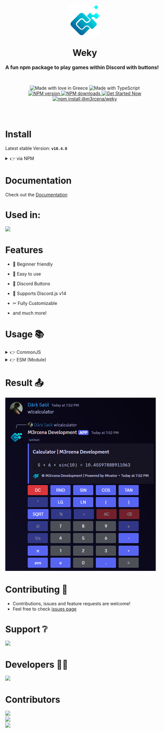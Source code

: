 <p align="center">
    <img width="100px" style="margin-bottom:-6px" src="./assets//logo.png" />
</p>
<h1 align="center">Weky</h1>
<p style="font-size:16px"><b>A fun npm package to play games within Discord with buttons!</b></p>
<br>
<p align="center">
    <img src="https://madewithlove.now.sh/gr?heart=true&template=for-the-badge" alt="Made with love in Greece">
    <img alt="Made with TypeScript" src="https://img.shields.io/badge/typescript-%23007ACC.svg?style=for-the-badge&logo=typescript&logoColor=white">
    <br>
    <a href="https://www.npmjs.com/package/@m3rcena/weky">
      <img src="https://img.shields.io/npm/v/%40m3rcena%2Fweky?maxAge=3600&style=for-the-badge&logo=npm&logoColor=red" alt="NPM version" />
    </a>
    <a href="https://www.npmjs.com/package/@m3rcena/weky">
      <img src="https://img.shields.io/npm/d18m/%40m3rcena%2Fweky?maxAge=3600&style=for-the-badge&logo=npm&logoColor=red" alt="NPM downloads" />
    </a>
    <a href="https://m3rcena.gitbook.io/m3rcena-weky">
      <img src="https://img.shields.io/badge/Documation-%230288D1.svg?style=for-the-badge&logo=gitbook&logoColor=white" alt="Get Started Now">
    </a>
    <br>
    <a href="https://www.npmjs.com/package/@m3rcena/weky">
        <img src="https://weky.miv4.com/api/npm/@m3rcena/weky" alt="npm install @m3rcena/weky" width="400px" height="200px"/>
    </a>
</p>
<br><br>

# Install

Latest stable Version: **`v10.4.0`**

<details><summary>👉 via NPM</summary>

```bash
npm install --save @m3rcena/weky
```

</details>

# Documentation
Check out the [Documentation](https://m3rcena.gitbook.io/docs)

# Used in:
<a href="https://discord.com/users/1068868597398650971/"><img src="https://discord.c99.nl/widget/theme-3/1068868597398650971.png" /></a>

# Features
- 🧑 Beginner friendly

- 🎉 Easy to use

- 🔘 Discord Buttons

- 🤖 Supports Discord.js v14

- ✂ Fully Customizable

- and much more!

# Usage 📚

<details><summary>👉 CommonJS</summary>

```js
const { Client, GatewayIntentBits } = require("discord.js");

const { WekyManager }= require("@m3rcena/weky");

const client = new Client({
    intents: [
        GatewayIntentBits.Guilds,
        GatewayIntentBits.GuildMessages,
        GatewayIntentBits.MessageContent,
    ]
});

client.on("ready", async (cl) => {
    console.log("Bot is ready");
    client.wekyManager = new WekyManager(cl); // Initialize Weky Manager
});

client.on("messageCreate", async (message) => {
    if (message.author.bot) return;
    if (message.content === "w!calculator") {
        client.wekyManager.createCalculator({
            interaction: message,
            client: client,
            embed: {
                color: "Blurple",
                title: "Calculator | M3rcena Development",
                timestamp: new Date(),
            }
        })
    };
});

client.login('Your bot Token');
```

</details>

<details><summary>👉 ESM (Module)</summary>

```ts
import { Client, GatewayIntentBits } from "discord.js";

import { WekyManager } from "@m3rcena/weky";

export interface ExtendedClient extends Client {
    wekyManager: WekyManager;
};

const client = new Client({
    intents: [
        GatewayIntentBits.Guilds,
        GatewayIntentBits.GuildMessages,
        GatewayIntentBits.MessageContent,
    ]
}) as ExtendedClient;

client.on("ready", async (cl) => {
    console.log("Bot is ready");
    client.wekyManager = new WekyManager(cl); // Initialize Weky Manager
});

client.on("messageCreate", async (message) => {
    if (message.author.bot) return;
    if (message.content === "w!calculator") {
        client.wekyManager.createCalculator({
            interaction: message,
            client: client,
            embed: {
                color: "Blurple",
                title: "Calculator | M3rcena Development",
            }
        })
    };
});

client.login("Your bot token");
```

</details>

# Result 📤
<img src="./assets//calculator.png">

# Contributing 🤝
- Contributions, issues and feature requests are welcome!
- Feel free to check [issues page](https://github.com/M3rcena/m3rcena-weky/issues)

# Support ❔
<a href="https://discord.gg/Wp54QUTgBV"><img src="https://weky.miv4.com/api/discord/server/1224358764463783987/image" /></a>

# Developers 👨‍💻
<a href="https://discord.com/users/682983233851228161/"><img src="https://discord.c99.nl/widget/theme-3/682983233851228161.png" /></a>

# Contributors
<a href="https://discord.com/users/498094279793704991/"><img src="https://discord.c99.nl/widget/theme-3/498094279793704991.png" /></a><br>
<a href="https://discord.com/users/1139406664584409159/"><img src="https://discord.c99.nl/widget/theme-3/1139406664584409159.png" /></a><br>
<a href="https://discord.com/users/1072592763427754034/"><img src="https://discord.c99.nl/widget/theme-3/1072592763427754034.png" /></a>